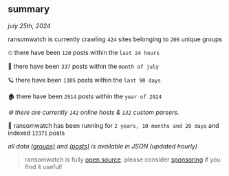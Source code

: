 
## summary
_july 25th, 2024_

ransomwatch is currently crawling `424` sites belonging to `206` unique groups

⏲ there have been `120` posts within the `last 24 hours`

🦈 there have been `337` posts within the `month of july`

🪐 there have been `1305` posts within the `last 90 days`

🏚 there have been `2914` posts within the `year of 2024`

_⚙️ there are currently `142` online hosts & `132` custom parsers._

🦕 ransomwatch has been running for `2 years, 10 months and 20 days` and indexed `12371` posts

_all data  [(groups)](http://ransomwhat.telemetry.ltd/groups) and [(posts)](http://ransomwhat.telemetry.ltd/posts) is available in JSON (updated hourly)_

> ransomwatch is fully [open source](https://github.com/joshhighet/ransomwatch#ransomwatch--). please consider [sponsoring](https://github.com/sponsors/joshhighet) if you find it useful!
